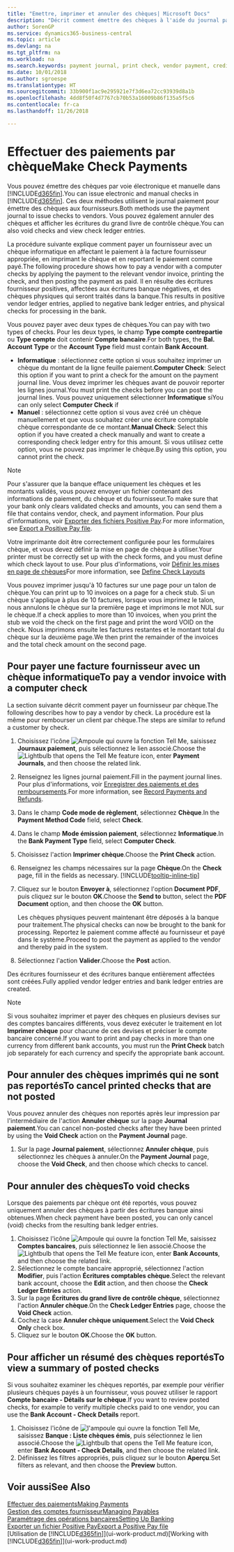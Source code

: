 ```yaml
---
title: "Emettre, imprimer et annuler des chèques| Microsoft Docs"
description: "Décrit comment émettre des chèques à l'aide du journal paiement, imprimer des chèques, et annuler ou afficher les écritures du grand livre de contrôle chèque dans Business Central."
author: SorenGP
ms.service: dynamics365-business-central
ms.topic: article
ms.devlang: na
ms.tgt_pltfrm: na
ms.workload: na
ms.search.keywords: payment journal, print check, vendor payment, creditor, debt, balance due, AP
ms.date: 10/01/2018
ms.author: sgroespe
ms.translationtype: HT
ms.sourcegitcommit: 33b900f1ac9e295921e7f3d6ea72cc93939d8a1b
ms.openlocfilehash: 4dd8f50f4d7767cb70b53a16009b86f135a5f5c6
ms.contentlocale: fr-ca
ms.lasthandoff: 11/26/2018

---
```

# <a name="make-check-payments"></a><span data-ttu-id="b127f-103">Effectuer des paiements par chèque</span><span class="sxs-lookup"><span data-stu-id="b127f-103">Make Check Payments</span></span>
<span data-ttu-id="b127f-104">Vous pouvez émettre des chèques par voie électronique et manuelle dans [!INCLUDE[d365fin](includes/d365fin_md.md)].</span><span class="sxs-lookup"><span data-stu-id="b127f-104">You can issue electronic and manual checks in [!INCLUDE[d365fin](includes/d365fin_md.md)].</span></span> <span data-ttu-id="b127f-105">Ces deux méthodes utilisent le journal paiement pour émettre des chèques aux fournisseurs.</span><span class="sxs-lookup"><span data-stu-id="b127f-105">Both methods use the payment journal to issue checks to vendors.</span></span> <span data-ttu-id="b127f-106">Vous pouvez également annuler des chèques et afficher les écritures du grand livre de contrôle chèque.</span><span class="sxs-lookup"><span data-stu-id="b127f-106">You can also void checks and view check ledger entries.</span></span>

<span data-ttu-id="b127f-107">La procédure suivante explique comment payer un fournisseur avec un chèque informatique en affectant le paiement à la facture fournisseur appropriée, en imprimant le chèque et en reportant le paiement comme payé.</span><span class="sxs-lookup"><span data-stu-id="b127f-107">The following procedure shows how to pay a vendor with a computer checks by applying the payment to the relevant vendor invoice, printing the check, and then posting the payment as paid.</span></span> <span data-ttu-id="b127f-108">Il en résulte des écritures fournisseur positives, affectées aux écritures banque négatives, et des chèques physiques qui seront traités dans la banque.</span><span class="sxs-lookup"><span data-stu-id="b127f-108">This results in positive vendor ledger entries, applied to negative bank ledger entries, and physical checks for processing in the bank.</span></span>

<span data-ttu-id="b127f-109">Vous pouvez payer avec deux types de chèques.</span><span class="sxs-lookup"><span data-stu-id="b127f-109">You can pay with two types of checks.</span></span> <span data-ttu-id="b127f-110">Pour les deux types, le champ **Type compte contrepartie** ou **Type compte** doit contenir **Compte bancaire**.</span><span class="sxs-lookup"><span data-stu-id="b127f-110">For both types, the **Bal. Account Type** or the **Account Type** field must contain **Bank Account**.</span></span>

- <span data-ttu-id="b127f-111">**Informatique** : sélectionnez cette option si vous souhaitez imprimer un chèque du montant de la ligne feuille paiement.</span><span class="sxs-lookup"><span data-stu-id="b127f-111">**Computer Check**: Select this option if you want to print a check for the amount on the payment journal line.</span></span> <span data-ttu-id="b127f-112">Vous devez imprimer les chèques avant de pouvoir reporter les lignes journal.</span><span class="sxs-lookup"><span data-stu-id="b127f-112">You must print the checks before you can post the journal lines.</span></span> <span data-ttu-id="b127f-113">Vous pouvez uniquement sélectionner **Informatique** si</span><span class="sxs-lookup"><span data-stu-id="b127f-113">You can only select **Computer Check** if</span></span>
- <span data-ttu-id="b127f-114">**Manuel** : sélectionnez cette option si vous avez créé un chèque manuellement et que vous souhaitez créer une écriture comptable chèque correspondante de ce montant.</span><span class="sxs-lookup"><span data-stu-id="b127f-114">**Manual Check**: Select this option if you have created a check manually and want to create a corresponding check ledger entry for this amount.</span></span> <span data-ttu-id="b127f-115">Si vous utilisez cette option, vous ne pouvez pas imprimer le chèque.</span><span class="sxs-lookup"><span data-stu-id="b127f-115">By using this option, you cannot print the check.</span></span>

> [!NOTE]  
> <span data-ttu-id="b127f-116">Pour s'assurer que la banque efface uniquement les chèques et les montants validés, vous pouvez envoyer un fichier contenant des informations de paiement, du chèque et du fournisseur.</span><span class="sxs-lookup"><span data-stu-id="b127f-116">To make sure that your bank only clears validated checks and amounts, you can send them a file that contains vendor, check, and payment information.</span></span> <span data-ttu-id="b127f-117">Pour plus d'informations, voir [Exporter des fichiers Positive Pay](finance-how-positive-pay.md).</span><span class="sxs-lookup"><span data-stu-id="b127f-117">For more information, see [Export a Positive Pay file](finance-how-positive-pay.md).</span></span>

<span data-ttu-id="b127f-118">Votre imprimante doit être correctement configurée pour les formulaires chèque, et vous devez définir la mise en page de chèque à utiliser.</span><span class="sxs-lookup"><span data-stu-id="b127f-118">Your printer must be correctly set up with the check forms, and you must define which check layout to use.</span></span> <span data-ttu-id="b127f-119">Pour plus d'informations, voir [Définir les mises en page de chèques](finance-how-define-check-layouts.md)</span><span class="sxs-lookup"><span data-stu-id="b127f-119">For more information, see [Define Check Layouts](finance-how-define-check-layouts.md)</span></span>

<span data-ttu-id="b127f-120">Vous pouvez imprimer jusqu'à 10 factures sur une page pour un talon de chèque.</span><span class="sxs-lookup"><span data-stu-id="b127f-120">You can print up to 10 invoices on a page for a check stub.</span></span> <span data-ttu-id="b127f-121">Si un chèque s'applique à plus de 10 factures, lorsque vous imprimez le talon, nous annulons le chèque sur la première page et imprimons le mot NUL sur le chèque.</span><span class="sxs-lookup"><span data-stu-id="b127f-121">If a check applies to more than 10 invoices, when you print the stub we void the check on the first page and print the word VOID on the check.</span></span> <span data-ttu-id="b127f-122">Nous imprimons ensuite les factures restantes et le montant total du chèque sur la deuxième page.</span><span class="sxs-lookup"><span data-stu-id="b127f-122">We then print the remainder of the invoices and the total check amount on the second page.</span></span> 

## <a name="to-pay-a-vendor-invoice-with-a-computer-check"></a><span data-ttu-id="b127f-123">Pour payer une facture fournisseur avec un chèque informatique</span><span class="sxs-lookup"><span data-stu-id="b127f-123">To pay a vendor invoice with a computer check</span></span>
<span data-ttu-id="b127f-124">La section suivante décrit comment payer un fournisseur par chèque.</span><span class="sxs-lookup"><span data-stu-id="b127f-124">The following describes how to pay a vendor by check.</span></span> <span data-ttu-id="b127f-125">La procédure est la même pour rembourser un client par chèque.</span><span class="sxs-lookup"><span data-stu-id="b127f-125">The steps are similar to refund a customer by check.</span></span>

1. <span data-ttu-id="b127f-126">Choisissez l'icône ![Ampoule qui ouvre la fonction Tell Me](media/ui-search/search_small.png "Dites-moi ce que vous voulez faire"), saisissez **Journaux paiement**, puis sélectionnez le lien associé.</span><span class="sxs-lookup"><span data-stu-id="b127f-126">Choose the ![Lightbulb that opens the Tell Me feature](media/ui-search/search_small.png "Tell me what you want to do") icon, enter **Payment Journals**, and then choose the related link.</span></span>
2. <span data-ttu-id="b127f-127">Renseignez les lignes journal paiement.</span><span class="sxs-lookup"><span data-stu-id="b127f-127">Fill in the payment journal lines.</span></span> <span data-ttu-id="b127f-128">Pour plus d'informations, voir [Enregistrer des paiements et des remboursements](payables-how-post-payments-refunds.md).</span><span class="sxs-lookup"><span data-stu-id="b127f-128">For more information, see [Record Payments and Refunds](payables-how-post-payments-refunds.md).</span></span>
3. <span data-ttu-id="b127f-129">Dans le champ **Code mode de règlement**, sélectionnez **Chèque**.</span><span class="sxs-lookup"><span data-stu-id="b127f-129">In the **Payment Method Code** field, select **Check**.</span></span>
4. <span data-ttu-id="b127f-130">Dans le champ **Mode émission paiement**, sélectionnez **Informatique**.</span><span class="sxs-lookup"><span data-stu-id="b127f-130">In the **Bank Payment Type** field, select **Computer Check**.</span></span>
5. <span data-ttu-id="b127f-131">Choisissez l'action **Imprimer chèque**.</span><span class="sxs-lookup"><span data-stu-id="b127f-131">Choose the **Print Check** action.</span></span>
6. <span data-ttu-id="b127f-132">Renseignez les champs nécessaires sur la page **Chèque**.</span><span class="sxs-lookup"><span data-stu-id="b127f-132">On the **Check** page, fill in the fields as necessary.</span></span> [!INCLUDE[tooltip-inline-tip](includes/tooltip-inline-tip_md.md)]
7. <span data-ttu-id="b127f-133">Cliquez sur le bouton **Envoyer à**, sélectionnez l'option **Document PDF**, puis cliquez sur le bouton **OK**.</span><span class="sxs-lookup"><span data-stu-id="b127f-133">Choose the **Send to** button, select the **PDF Document** option, and then choose the **OK** button.</span></span>

    <span data-ttu-id="b127f-134">Les chèques physiques peuvent maintenant être déposés à la banque pour traitement.</span><span class="sxs-lookup"><span data-stu-id="b127f-134">The physical checks can now be brought to the bank for processing.</span></span> <span data-ttu-id="b127f-135">Reportez le paiement comme affecté au fournisseur et payé dans le système.</span><span class="sxs-lookup"><span data-stu-id="b127f-135">Proceed to post the payment as applied to the vendor and thereby paid in the system.</span></span>
8. <span data-ttu-id="b127f-136">Sélectionnez l'action **Valider**.</span><span class="sxs-lookup"><span data-stu-id="b127f-136">Choose the **Post** action.</span></span>

<span data-ttu-id="b127f-137">Des écritures fournisseur et des écritures banque entièrement affectées sont créées.</span><span class="sxs-lookup"><span data-stu-id="b127f-137">Fully applied vendor ledger entries and bank ledger entries are created.</span></span>

> [!NOTE]  
> <span data-ttu-id="b127f-138">Si vous souhaitez imprimer et payer des chèques en plusieurs devises sur des comptes bancaires différents, vous devez exécuter le traitement en lot **Imprimer chèque** pour chacune de ces devises et préciser le compte bancaire concerné.</span><span class="sxs-lookup"><span data-stu-id="b127f-138">If you want to print and pay checks in more than one currency from different bank accounts, you must run the **Print Check** batch job separately for each currency and specify the appropriate bank account.</span></span>

## <a name="to-cancel-printed-checks-that-are-not-posted"></a><span data-ttu-id="b127f-139">Pour annuler des chèques imprimés qui ne sont pas reportés</span><span class="sxs-lookup"><span data-stu-id="b127f-139">To cancel printed checks that are not posted</span></span>
<span data-ttu-id="b127f-140">Vous pouvez annuler des chèques non reportés après leur impression par l'intermédiaire de l'action **Annuler chèque** sur la page **Journal paiement**.</span><span class="sxs-lookup"><span data-stu-id="b127f-140">You can cancel non-posted checks after they have been printed by using the **Void Check** action on the **Payment Journal** page.</span></span>

1. <span data-ttu-id="b127f-141">Sur la page **Journal paiement**, sélectionnez **Annuler chèque**, puis sélectionnez les chèques à annuler.</span><span class="sxs-lookup"><span data-stu-id="b127f-141">On the **Payment Journal** page, choose the **Void Check**, and then choose which checks to cancel.</span></span>

## <a name="to-void-checks"></a><span data-ttu-id="b127f-142">Pour annuler des chèques</span><span class="sxs-lookup"><span data-stu-id="b127f-142">To void checks</span></span>
<span data-ttu-id="b127f-143">Lorsque des paiements par chèque ont été reportés, vous pouvez uniquement annuler des chèques à partir des écritures banque ainsi obtenues.</span><span class="sxs-lookup"><span data-stu-id="b127f-143">When check payment have been posted, you can only cancel (void) checks from the resulting bank ledger entries.</span></span>

1. <span data-ttu-id="b127f-144">Choisissez l'icône ![Ampoule qui ouvre la fonction Tell Me](media/ui-search/search_small.png "Dites-moi ce que vous voulez faire"), saisissez **Comptes bancaires**, puis sélectionnez le lien associé.</span><span class="sxs-lookup"><span data-stu-id="b127f-144">Choose the ![Lightbulb that opens the Tell Me feature](media/ui-search/search_small.png "Tell me what you want to do") icon, enter **Bank Accounts**, and then choose the related link.</span></span>
2. <span data-ttu-id="b127f-145">Sélectionnez le compte bancaire approprié, sélectionnez l'action **Modifier**, puis l'action **Écritures comptables chèque**.</span><span class="sxs-lookup"><span data-stu-id="b127f-145">Select the relevant bank account, choose the **Edit** action, and then choose the **Check Ledger Entries** action.</span></span>
3. <span data-ttu-id="b127f-146">Sur la page **Écritures du grand livre de contrôle chèque**, sélectionnez l'action **Annuler chèque**.</span><span class="sxs-lookup"><span data-stu-id="b127f-146">On the **Check Ledger Entries** page, choose the **Void Check** action.</span></span>
4. <span data-ttu-id="b127f-147">Cochez la case **Annuler chèque uniquement**.</span><span class="sxs-lookup"><span data-stu-id="b127f-147">Select the **Void Check Only** check box.</span></span>
5. <span data-ttu-id="b127f-148">Cliquez sur le bouton **OK**.</span><span class="sxs-lookup"><span data-stu-id="b127f-148">Choose the **OK** button.</span></span>

## <a name="to-view-a-summary-of-posted-checks"></a><span data-ttu-id="b127f-149">Pour afficher un résumé des chèques reportés</span><span class="sxs-lookup"><span data-stu-id="b127f-149">To view a summary of posted checks</span></span>
<span data-ttu-id="b127f-150">Si vous souhaitez examiner les chèques reportés, par exemple pour vérifier plusieurs chèques payés à un fournisseur, vous pouvez utiliser le rapport **Compte bancaire - Détails sur le chèque**.</span><span class="sxs-lookup"><span data-stu-id="b127f-150">If you want to review posted checks, for example to verify multiple checks paid to one vendor, you can use the **Bank Account - Check Details** report.</span></span>
1. <span data-ttu-id="b127f-151">Choisissez l'icône de ![l'ampoule qui ouvre la fonction Tell Me](media/ui-search/search_small.png "Dites-moi ce que vous voulez faire"), saisissez **Banque : Liste chèques émis**, puis sélectionnez le lien associé.</span><span class="sxs-lookup"><span data-stu-id="b127f-151">Choose the ![Lightbulb that opens the Tell Me feature](media/ui-search/search_small.png "Tell me what you want to do") icon, enter **Bank Account - Check Details**, and then choose the related link.</span></span>
2. <span data-ttu-id="b127f-152">Définissez les filtres appropriés, puis cliquez sur le bouton **Aperçu**.</span><span class="sxs-lookup"><span data-stu-id="b127f-152">Set filters as relevant, and then choose the **Preview** button.</span></span>

## <a name="see-also"></a><span data-ttu-id="b127f-153">Voir aussi</span><span class="sxs-lookup"><span data-stu-id="b127f-153">See Also</span></span>
[<span data-ttu-id="b127f-154">Effectuer des paiements</span><span class="sxs-lookup"><span data-stu-id="b127f-154">Making Payments</span></span>](payables-make-payments.md)  
[<span data-ttu-id="b127f-155">Gestion des comptes fournisseur</span><span class="sxs-lookup"><span data-stu-id="b127f-155">Managing Payables</span></span>](payables-manage-payables.md)  
[<span data-ttu-id="b127f-156">Paramétrage des opérations bancaires</span><span class="sxs-lookup"><span data-stu-id="b127f-156">Setting Up Banking</span></span>](bank-setup-banking.md)  
[<span data-ttu-id="b127f-157">Exporter un fichier Positive Pay</span><span class="sxs-lookup"><span data-stu-id="b127f-157">Export a Positive Pay file</span></span>](finance-how-positive-pay.md)  
<span data-ttu-id="b127f-158">[Utilisation de [!INCLUDE[d365fin](includes/d365fin_md.md)]](ui-work-product.md)</span><span class="sxs-lookup"><span data-stu-id="b127f-158">[Working with [!INCLUDE[d365fin](includes/d365fin_md.md)]](ui-work-product.md)</span></span>  

